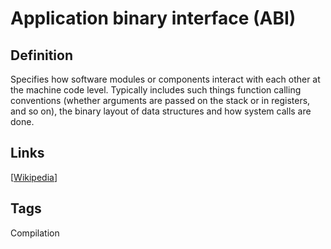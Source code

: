 # Application binary interface (ABI)

## Definition
Specifies how software modules or components interact with each other at the machine code level. Typically includes such things function calling conventions (whether arguments are passed on the stack or in registers, and so on), the binary layout of data structures and how system calls are done.

## Links


[[Wikipedia](http://en.wikipedia.org/wiki/Application_binary_interface)]

## Tags
Compilation


